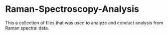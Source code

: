 # Raman-Spectroscopy-Analysis
This a collection of files that was used to analyze and conduct analysis from Raman spectral data.
